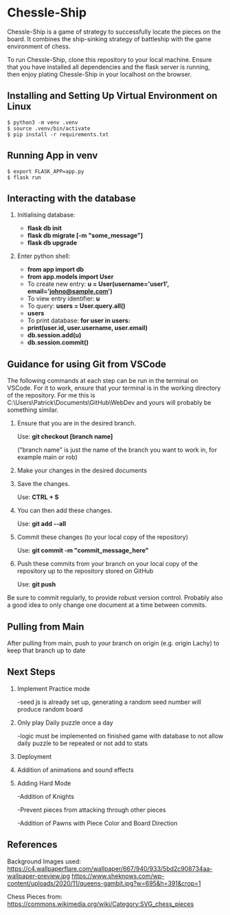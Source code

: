 # Chessle-Ship
Chessle-Ship is a game of strategy to successfully locate the pieces on the board. It combines the ship-sinking strategy of battleship with the game environment of chess.

To run Chessle-Ship, clone this repository to your local machine. Ensure that you have installed all dependencies and the flask server is running, then enjoy plating Chessle-Ship in your localhost on the browser.

## Installing and Setting Up Virtual Environment on Linux
    $ python3 -m venv .venv
    $ source .venv/bin/activate
    $ pip install -r requirements.txt
    
## Running App in venv
    $ export FLASK_APP=app.py
    $ flask run

## Interacting with the database
1. Initialising database:
   * **flask db init**
   * **flask db migrate [-m "some_message"]**
   * **flask db upgrade**

2. Enter python shell:
   * **from app import db**
   * **from app.models import User**
   * To create new entry: **u = User(username='user1', email='johno@sample.com')**
   * To view entry identifier: **u**
   * To query: **users = User.query.all()**
   *    **users**
   * To print database: **for user in users:**
   *    **print(user.id, user.username, user.email)**
   * **db.session.add(u)**
   * **db.session.commit()**


## Guidance for using Git from VSCode
The following commands at each step can be run in the terminal on VSCode. For it to work, ensure that your terminal is in the working directory of the repository. For me this is C:\Users\Patrick\Documents\GitHub\WebDev and yours will probably be something similar.

1. Ensure that you are in the desired branch.

   Use: **git checkout [branch name]**

   ("branch name" is just the name of the branch you want to work in, for example main or rob)


2. Make your changes in the desired documents


3. Save the changes.

   Use: **CTRL + S**


4. You can then add these changes.

   Use: **git add --all**


5. Commit these changes (to your local copy of the repository)

   Use: **git commit -m "commit_message_here"**


6. Push these commits from your branch on your local copy of the repository up to the repository stored on GitHub

   Use: **git push**


Be sure to commit regularly, to provide robust version control. Probably also a good idea to only change one document at a time between commits.

## Pulling from Main
After pulling from main, push to your branch on origin (e.g. origin Lachy) to keep that branch up to date
## Next Steps
1. Implement Practice mode 

    -seed js is already set up, generating a random seed number will produce random board
    
2. Only play Daily puzzle once a day

    -logic must be implemented on finished game with database to not allow daily puzzle to be repeated or not add to stats
    
3. Deployment

5. Addition of animations and sound effects

5. Adding Hard Mode

    -Addition of Knights
   
    -Prevent pieces from attacking through other pieces
    
    -Addition of Pawns with Piece Color and Board Direction
## References
Background Images used:
https://c4.wallpaperflare.com/wallpaper/667/940/933/5bd2c908734aa-wallpaper-preview.jpg
https://www.sheknows.com/wp-content/uploads/2020/11/queens-gambit.jpg?w=695&h=391&crop=1

Chess Pieces from:
https://commons.wikimedia.org/wiki/Category:SVG_chess_pieces
